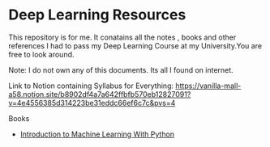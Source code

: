 # Deep Learning Resources
 This repository is for me. It conatains all the notes , books and other references I had to pass my Deep Learning Course at my University.You are free to look around.  
 
 Note: I do not own any of this documents. Its all I found on internet.


Link to Notion containing Syllabus for Everything: https://vanilla-mall-a58.notion.site/b8902df4a7a642ffbfb570eb12827091?v=4e4556385d314223be31eddc66ef6c7c&pvs=4 


Books 

- [Introduction to Machine Learning With Python](https://learning.oreilly.com/library/view/introduction-to-machine/9781449369880/)
